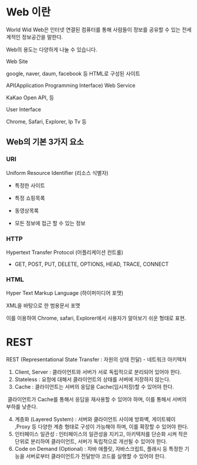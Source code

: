 # Web 이란

World Wid Web은 인터넷 연결된 컴퓨터를 통해 사람들이 정보를 공유할 수 있는 전세계적인 정보공간을 말한다.

Web의 용도는 다양하게 나눌 수 있습니다.



Web Site

google, naver, daum, facebook 등  HTML로 구성된 사이트



API(Application Programming Interface) Web Service

KaKao Open API, 등



User Interface

Chrome, Safari, Explorer, Ip Tv 등



## Web의 기본 3가지 요소

### URI

Uniform Resource Identifier (리소스 식별자)

- 특정한 사이트
- 특정 쇼핑목록
- 동영상목록

- 모든 정보에 접근 할 수 있는 정보



### HTTP

Hypertext Transfer Protocol (어플리케이션 컨트롤)

- GET, POST, PUT, DELETE, OPTIONS, HEAD, TRACE, CONNECT



### HTML

Hyper Text Markup Language (하이퍼미디어 포맷)

XML을 바탕으로 한 범용문서 포맷

이를 이용하여 Chrome, safari, Explorer에서 사용자가 알아보기 쉬운 형태로 표현.





# REST

REST (Representational State Transfer : 자원의 상태 전달) - 네트워크 아키텍처



1. Client, Server : 클라이언트와 서버가 서로 독립적으로 분리되어 있어야 한다.
2. Stateless : 요청에 대해서 클라이언트의 상태를 서버에 저장하지 않는다.
3. Cache : 클라이언트는 서버의 응답을 Cache(임시저장)할 수 있어야 한다.

​       클라이언트가 Cache를 통해서 응답을 재사용할 수 있어야 하며, 이를 통해서 서버의 부하를 낮춘다.

4. 계층화 (Layered System) : 서버와 클라이언트 사이에 방화벽, 게이트웨이 ,Proxy 등 다양한 계층 형태로 구성이 가능해야 하며, 이를 확장할 수 있어야 한다.
5. 인터페이스 일관성 : 인터페이스의 일관성을 지키고, 아키텍처를 단순화 시켜 작은 단위로 분리하여 클라이언트, 서버가 독립적으로 개선될 수 있어야 한다.
6. Code on Demand (Optional) : 자바 애플릿, 자바스크립트, 플래시 등 특정한 기능을 서버로부터 클라이언트가 전달받아 코드를 실행할 수 있어야 한다.





















